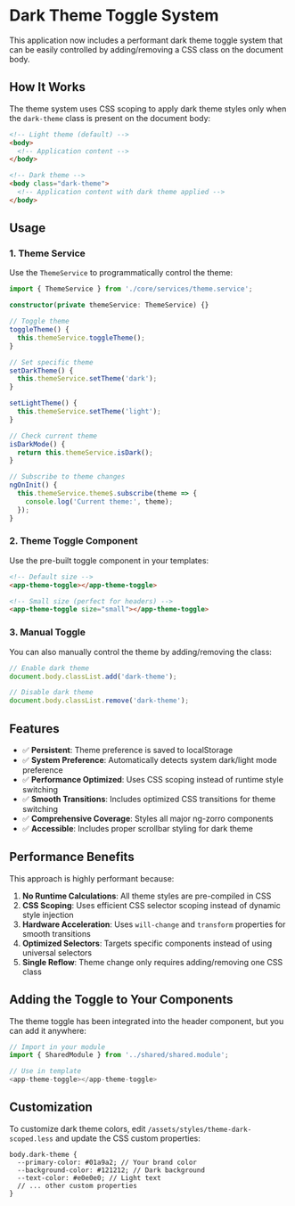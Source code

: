 # Dark Theme Toggle System

This application now includes a performant dark theme toggle system that can be easily controlled by adding/removing a CSS class on the document body.

## How It Works

The theme system uses CSS scoping to apply dark theme styles only when the `dark-theme` class is present on the document body:

```html
<!-- Light theme (default) -->
<body>
  <!-- Application content -->
</body>

<!-- Dark theme -->
<body class="dark-theme">
  <!-- Application content with dark theme applied -->
</body>
```

## Usage

### 1. Theme Service

Use the `ThemeService` to programmatically control the theme:

```typescript
import { ThemeService } from './core/services/theme.service';

constructor(private themeService: ThemeService) {}

// Toggle theme
toggleTheme() {
  this.themeService.toggleTheme();
}

// Set specific theme
setDarkTheme() {
  this.themeService.setTheme('dark');
}

setLightTheme() {
  this.themeService.setTheme('light');
}

// Check current theme
isDarkMode() {
  return this.themeService.isDark();
}

// Subscribe to theme changes
ngOnInit() {
  this.themeService.theme$.subscribe(theme => {
    console.log('Current theme:', theme);
  });
}
```

### 2. Theme Toggle Component

Use the pre-built toggle component in your templates:

```html
<!-- Default size -->
<app-theme-toggle></app-theme-toggle>

<!-- Small size (perfect for headers) -->
<app-theme-toggle size="small"></app-theme-toggle>
```

### 3. Manual Toggle

You can also manually control the theme by adding/removing the class:

```typescript
// Enable dark theme
document.body.classList.add('dark-theme');

// Disable dark theme
document.body.classList.remove('dark-theme');
```

## Features

- ✅ **Persistent**: Theme preference is saved to localStorage
- ✅ **System Preference**: Automatically detects system dark/light mode preference
- ✅ **Performance Optimized**: Uses CSS scoping instead of runtime style switching
- ✅ **Smooth Transitions**: Includes optimized CSS transitions for theme switching
- ✅ **Comprehensive Coverage**: Styles all major ng-zorro components
- ✅ **Accessible**: Includes proper scrollbar styling for dark theme

## Performance Benefits

This approach is highly performant because:

1. **No Runtime Calculations**: All theme styles are pre-compiled in CSS
2. **CSS Scoping**: Uses efficient CSS selector scoping instead of dynamic style injection
3. **Hardware Acceleration**: Uses `will-change` and `transform` properties for smooth transitions
4. **Optimized Selectors**: Targets specific components instead of using universal selectors
5. **Single Reflow**: Theme change only requires adding/removing one CSS class

## Adding the Toggle to Your Components

The theme toggle has been integrated into the header component, but you can add it anywhere:

```typescript
// Import in your module
import { SharedModule } from '../shared/shared.module';

// Use in template
<app-theme-toggle></app-theme-toggle>
```

## Customization

To customize dark theme colors, edit `/assets/styles/theme-dark-scoped.less` and update the CSS custom properties:

```less
body.dark-theme {
  --primary-color: #01a9a2; // Your brand color
  --background-color: #121212; // Dark background
  --text-color: #e0e0e0; // Light text
  // ... other custom properties
}
```
